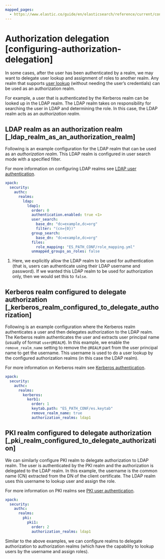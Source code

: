 ```yaml
---
mapped_pages:
  - https://www.elastic.co/guide/en/elasticsearch/reference/current/configuring-authorization-delegation.html
---
```


# Authorization delegation [configuring-authorization-delegation]

In some cases, after the user has been authenticated by a realm, we may want to delegate user lookup and assignment of roles to another realm. Any realm that supports [user lookup](looking-up-users-without-authentication.md) (without needing the user’s credentials) can be used as an authorization realm.

For example, a user that is authenticated by the Kerberos realm can be looked up in the LDAP realm. The LDAP realm takes on responsibility for searching the user in LDAP and determining the role. In this case, the LDAP realm acts as an *authorization realm*.

## LDAP realm as an authorization realm [_ldap_realm_as_an_authorization_realm]

Following is an example configuration for the LDAP realm that can be used as an *authorization realm*. This LDAP realm is configured in user search mode with a specified filter.

For more information on configuring LDAP realms see [LDAP user authentication](ldap.md).

```yaml
xpack:
  security:
    authc:
      realms:
        ldap:
          ldap1:
            order: 0
            authentication.enabled: true <1>
            user_search:
              base_dn: "dc=example,dc=org"
              filter: "(cn={0})"
            group_search:
              base_dn: "dc=example,dc=org"
            files:
              role_mapping: "ES_PATH_CONF/role_mapping.yml"
            unmapped_groups_as_roles: false
```

1. Here, we explicitly allow the LDAP realm to be used for authentication (that is, users can authenticate using their LDAP username and password). If we wanted this LDAP realm to be used for authorization only, then we would set this to `false`.



## Kerberos realm configured to delegate authorization [_kerberos_realm_configured_to_delegate_authorization]

Following is an example configuration where the Kerberos realm authenticates a user and then delegates authorization to the LDAP realm. The Kerberos realm authenticates the user and extracts user principal name (usually of format `user@REALM`). In this example, we enable the `remove_realm_name` setting to remove the `@REALM` part from the user principal name to get the username. This username is used to do a user lookup by the configured authorization realms (in this case the LDAP realm).

For more information on Kerberos realm see [Kerberos authentication](kerberos.md).

```yaml
xpack:
  security:
    authc:
      realms:
        kerberos:
          kerb1:
            order: 1
            keytab.path: "ES_PATH_CONF/es.keytab"
            remove_realm_name: true
            authorization_realms: ldap1
```


## PKI realm configured to delegate authorization [_pki_realm_configured_to_delegate_authorization]

We can similarly configure PKI realm to delegate authorization to LDAP realm. The user is authenticated by the PKI realm and the authorization is delegated to the LDAP realm. In this example, the username is the common name (CN) extracted from the DN of the client certificate. The LDAP realm uses this username to lookup user and assign the role.

For more information on PKI realms see [PKI user authentication](pki.md).

```yaml
xpack:
  security:
    authc:
      realms:
        pki:
          pki1:
            order: 2
            authorization_realms: ldap1
```

Similar to the above examples, we can configure realms to delegate authorization to authorization realms (which have the capability to lookup users by the username and assign roles).


